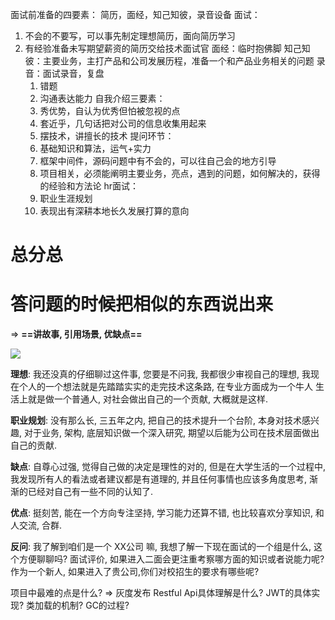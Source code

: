 面试前准备的四要素：
简历，面经，知己知彼，录音设备
面试：

1. 不会的不要写，可以事先制定理想简历，面向简历学习
2. 有经验准备未写期望薪资的简历交给技术面试官
   面经：临时抱佛脚
   知己知彼：主要业务，主打产品和公司发展历程，准备一个和产品业务相关的问题
   录音：面试录音，复盘
   1. 错题
   2. 沟通表达能力
      自我介绍三要素：
   3. 秀优势，自认为优秀但怕被忽视的点
   4. 套近乎，几句话把对公司的信息收集用起来
   3. 摆技术，讲擅长的技术
      提问环节：
   6. 基础知识和算法，运气+实力
   7. 框架中间件，源码问题中有不会的，可以往自己会的地方引导
   3. 项目相关，必须能阐明主要业务，亮点，遇到的问题，如何解决的，获得的经验和方法论
      hr面试：
   9. 职业生涯规划
   2. 表现出有深耕本地长久发展打算的意向





# 总分总

# 答问题的时候把相似的东西说出来 

=> **==讲故事, 引用场景, 优缺点==**



![](https://s2.loli.net/2022/03/30/dHl4IQJMN1orXSP.png)





**理想**: 
我还没真的仔细聊过这件事, 您要是不问我, 我都很少审视自己的理想, 我现在个人的一个想法就是先踏踏实实的走完技术这条路, 在专业方面成为一个牛人
生活上就是做一个普通人, 对社会做出自己的一个贡献, 大概就是这样. 

**职业规划**: 
没有那么长, 三五年之内, 把自己的技术提升一个台阶, 本身对技术感兴趣, 对于业务, 架构, 底层知识做一个深入研究, 期望以后能为公司在技术层面做出自己的贡献. 

**缺点**: 
自尊心过强, 觉得自己做的决定是理性的对的, 但是在大学生活的一个过程中, 我发现所有人的看法或者建议都是有道理的, 并且任何事情也应该多角度思考, 渐渐的已经对自己有一些不同的认知了.

**优点**: 
挺刻苦, 能在一个方向专注坚持, 学习能力还算不错, 也比较喜欢分享知识, 和人交流, 合群.

**反问**: 
我了解到咱们是一个 XX公司 嘛, 我想了解一下现在面试的一个组是什么, 这个方便聊聊吗?
面试评价, 如果进入二面会更注重考察哪方面的知识或者说能力呢?
作为一个新人, 如果进入了贵公司,你们对校招生的要求有哪些呢?










项目中最难的点是什么? => 灰度发布
Restful Api具体理解是什么?
JWT的具体实现?
类加载的机制? GC的过程?
